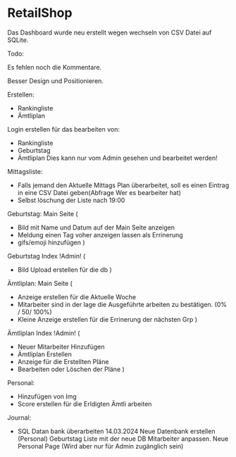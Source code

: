 # RetailShop
Das Dashboard wurde neu erstellt wegen wechseln von CSV Datei auf SQLite. 

Todo:

Es fehlen noch die Kommentare.

Besser Design und Positionieren.

Erstellen:
- Rankingliste
- Ämtliplan
  
Login erstellen für das bearbeiten von:
  - Rankingliste
  - Geburtstag 
  - Ämtliplan
Dies kann nur vom Admin gesehen und bearbeitet werden!

Mittagsliste:
  - Falls jemand den Aktuelle Mittags Plan überarbeitet, soll es einen Eintrag in eine CSV Datei geben(Abfrage Wer es bearbeiter hat)
  - Selbst löschung der Liste nach 19:00


Geburtstag:
Main Seite (
  - Bild mit Name und Datum auf der Main Seite anzeigen
  - Meldung einen Tag voher anzeigen lassen als Errinerung
  - gifs/emoji hinzufügen
  ) 

Geburtstag Index !Admin! (
  - Bild Upload erstellen für die db
  )

Ämtliplan:
Main Seite (
  - Anzeige erstellen für die Aktuelle Woche
  - Mitarbeiter sind in der lage die Ausgeführte arbeiten zu bestätigen. (0% / 50/ 100%)
  - Kleine Anzeige erstellen für die Errinerung der nächsten Grp
  )

Ämtliplan Index !Admin! (
  - Neuer Mitarbeiter Hinzufügen
  - Ämtliplan Erstellen
  - Anzeige für die Erstellten Pläne
  - Bearbeiten oder Löschen der Pläne
  )

Personal:
  - Hinzufügen von Img
  - Score erstellen für die Erldigten Ämtli arbeiten



Journal:
- SQL Datan bank überarbeiten 14.03.2024
  Neue Datenbank erstellen (Personal)
  Geburtstag Liste mit der neue DB Mitarbeiter anpassen.
  Neue Personal Page (Wird aber nur für Admin zugänglich sein)


